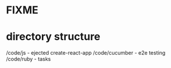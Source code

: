 # FIXME

# directory structure

/code/js - ejected create-react-app
/code/cucumber - e2e testing
/code/ruby - tasks
